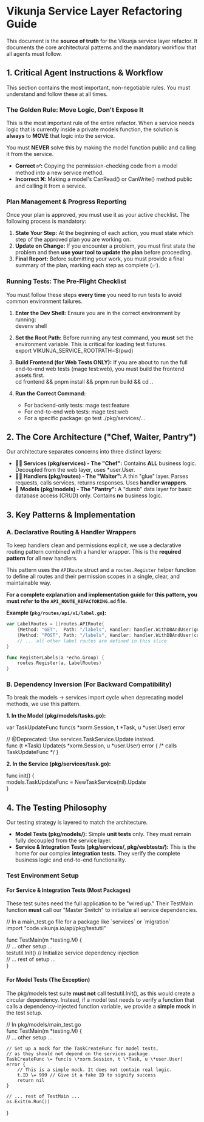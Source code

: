# **Vikunja Service Layer Refactoring Guide**

This document is the **source of truth** for the Vikunja service layer refactor. It documents the core architectural patterns and the mandatory workflow that all agents must follow.

## **1\. Critical Agent Instructions & Workflow**

This section contains the most important, non-negotiable rules. You must understand and follow these at all times.

### **The Golden Rule: Move Logic, Don't Expose It**

This is the most important rule of the entire refactor. When a service needs logic that is currently inside a private models function, the solution is **always** to **MOVE** that logic into the service.

You must **NEVER** solve this by making the model function public and calling it from the service.

* **Correct ✅:** Copying the permission-checking code from a model method into a new service method.  
* **Incorrect ❌:** Making a model's CanRead() or CanWrite() method public and calling it from a service.

### **Plan Management & Progress Reporting**

Once your plan is approved, you must use it as your active checklist. The following process is mandatory:

1. **State Your Step:** At the beginning of each action, you must state which step of the approved plan you are working on.  
2. **Update on Change:** If you encounter a problem, you must first state the problem and then **use your tool to update the plan** before proceeding.  
3. **Final Report:** Before submitting your work, you must provide a final summary of the plan, marking each step as complete (✅).

### **Running Tests: The Pre-Flight Checklist**

You must follow these steps **every time** you need to run tests to avoid common environment failures.

1. **Enter the Dev Shell:** Ensure you are in the correct environment by running:  
   devenv shell

2. **Set the Root Path:** Before running any test command, you **must** set the environment variable. This is critical for loading test fixtures.  
   export VIKUNJA\_SERVICE\_ROOTPATH=$(pwd)

3. **Build Frontend (for Web Tests ONLY):** If you are about to run the full end-to-end web tests (mage test:web), you must build the frontend assets first.  
   cd frontend && pnpm install && pnpm run build && cd ..

4. **Run the Correct Command:**  
   * For backend-only tests: mage test:feature  
   * For end-to-end web tests: mage test:web  
   * For a specific package: go test ./pkg/services/...

## **2\. The Core Architecture ("Chef, Waiter, Pantry")**

Our architecture separates concerns into three distinct layers:

* **🧑‍🍳 Services (pkg/services) \- The "Chef":** Contains **ALL** business logic. Decoupled from the web layer, uses \*user.User.  
* **🧑‍💼 Handlers (pkg/routes) \- The "Waiter":** A thin "glue" layer. Parses requests, calls services, returns responses. Uses **handler wrappers**.  
* **🏪 Models (pkg/models) \- The "Pantry":** A "dumb" data layer for basic database access (CRUD) only. Contains **no** business logic.

## **3\. Key Patterns & Implementation**

### A. Declarative Routing & Handler Wrappers

To keep handlers clean and permissions explicit, we use a declarative routing pattern combined with a handler wrapper. This is the **required pattern** for all new handlers.

This pattern uses the `APIRoute` struct and a `routes.Register` helper function to define all routes and their permission scopes in a single, clear, and maintainable way.

**For a complete explanation and implementation guide for this pattern, you must refer to the `API_ROUTE_REFACTORING.md` file.**

**Example (`pkg/routes/api/v1/label.go`):**

```go
var LabelRoutes = []routes.APIRoute{
    {Method: "GET",  Path: "/labels", Handler: handler.WithDBAndUser(getAllLabelsLogic, false), PermissionScope: "read_all"},
    {Method: "POST", Path: "/labels", Handler: handler.WithDBAndUser(createLabelLogic, true),  PermissionScope: "create"},
    // ... all other label routes are defined in this slice
}

func RegisterLabels(a *echo.Group) {
    routes.Register(a, LabelRoutes)
}
```

### **B. Dependency Inversion (For Backward Compatibility)**

To break the models \-\> services import cycle when deprecating model methods, we use this pattern.

**1\. In the Model (pkg/models/tasks.go):**

var TaskUpdateFunc func(s \*xorm.Session, t \*Task, u \*user.User) error

// @Deprecated: Use services.TaskService.Update instead.  
func (t \*Task) Update(s \*xorm.Session, u \*user.User) error { /\* calls TaskUpdateFunc \*/ }

**2\. In the Service (pkg/services/task.go):**

func init() {  
    models.TaskUpdateFunc \= NewTaskService(nil).Update  
}

## **4\. The Testing Philosophy**

Our testing strategy is layered to match the architecture.

* **Model Tests (pkg/models/):** Simple **unit tests** only. They must remain fully decoupled from the service layer.  
* **Service & Integration Tests (pkg/services/, pkg/webtests/):** This is the home for our complex **integration tests**. They verify the complete business logic and end-to-end functionality.

### **Test Environment Setup**

#### **For Service & Integration Tests (Most Packages)**

These test suites need the full application to be "wired up." Their TestMain function **must** call our "Master Switch" to initialize all service dependencies.

// In a main\_test.go file for a package like \`services\` or \`migration\`  
import "code.vikunja.io/api/pkg/testutil"

func TestMain(m \*testing.M) {  
    // ... other setup ...  
    testutil.Init() // Initialize service dependency injection  
    // ... rest of setup ...  
}

#### **For Model Tests (The Exception)**

The pkg/models test suite **must not** call testutil.Init(), as this would create a circular dependency. Instead, if a model test needs to verify a function that calls a dependency-injected function variable, we provide a **simple mock** in the test setup.

// In pkg/models/main\_test.go  
func TestMain(m \*testing.M) {  
    // ... other setup ...

    // Set up a mock for the TaskCreateFunc for model tests,  
    // as they should not depend on the services package.  
    TaskCreateFunc \= func(s \*xorm.Session, t \*Task, u \*user.User) error {  
        // This is a simple mock. It does not contain real logic.  
        t.ID \= 999 // Give it a fake ID to signify success  
        return nil  
    }

    // ... rest of TestMain ...  
    os.Exit(m.Run())  
}  
